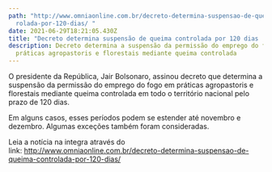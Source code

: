 ```yaml
---
path: "http://www.omniaonline.com.br/decreto-determina-suspensao-de-queima-cont\
  rolada-por-120-dias/ "
date: 2021-06-29T18:21:05.430Z
title: "Decreto determina suspensão de queima controlada por 120 dias  "
description: Decreto determina a suspensão da permissão do emprego do fogo em
  práticas agropastoris e florestais mediante queima controlada
---
```

<!--StartFragment-->

O presidente da República, Jair Bolsonaro, assinou decreto que determina a suspensão da permissão do emprego do fogo em práticas agropastoris e florestais mediante queima controlada em todo o território nacional pelo prazo de 120 dias. 

Em alguns casos, esses períodos podem se estender até novembro e dezembro. Algumas exceções também foram consideradas. 

Leia a notícia na integra através do link: <http://www.omniaonline.com.br/decreto-determina-suspensao-de-queima-controlada-por-120-dias/>

<!--EndFragment-->